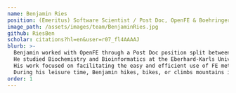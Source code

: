 ```yaml
---
name: Benjamin Ries
position: (Emeritus) Software Scientist / Post Doc, OpenFE & Boehringer Ingelheim
image_path: /assets/images/team/BenjaminRies.jpg
github: RiesBen
scholar: citations?hl=en&user=r07_fl4AAAAJ
blurb: >-
  Benjamin worked with OpenFE through a Post Doc position split between the Open Free Energy consortium and Boehringer Ingelheim in Biberach.
  He studied Biochemistry and Bioinformatics at the Eberhard-Karls University Tübingen and worked on free energy calculation methods during his PhD at ETH Zurich.
  His work focused on facilitating the easy and efficient use of FE methods.
  During his leisure time, Benjamin hikes, bikes, or climbs mountains in his vicinity.
order: 1
---
```

